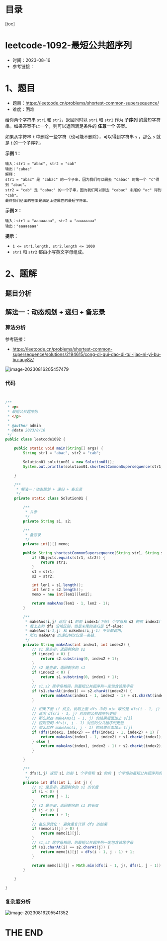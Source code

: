 # 目录

[toc]

# leetcode-1092-最短公共超序列

- 时间：2023-08-16
- 参考链接：



# 1、题目

- 题目：https://leetcode.cn/problems/shortest-common-supersequence/
- 难度：困难

给你两个字符串 `str1` 和 `str2`，返回同时以 `str1` 和 `str2` 作为 **子序列** 的最短字符串。如果答案不止一个，则可以返回满足条件的 **任意一个** 答案。

如果从字符串 `t` 中删除一些字符（也可能不删除），可以得到字符串 `s` ，那么 `s` 就是 t 的一个子序列。

 

**示例 1：**

```
输入：str1 = "abac", str2 = "cab"
输出："cabac"
解释：
str1 = "abac" 是 "cabac" 的一个子串，因为我们可以删去 "cabac" 的第一个 "c"得到 "abac"。 
str2 = "cab" 是 "cabac" 的一个子串，因为我们可以删去 "cabac" 末尾的 "ac" 得到 "cab"。
最终我们给出的答案是满足上述属性的最短字符串。
```

**示例 2：**

```
输入：str1 = "aaaaaaaa", str2 = "aaaaaaaa"
输出："aaaaaaaa"
```

 

**提示：**

+ `1 <= str1.length, str2.length <= 1000`
+ `str1` 和 `str2` 都由小写英文字母组成。



# 2、题解

## 题目分析



## 解法一：动态规划 + 递归 + 备忘录

### 算法分析

参考链接：

- https://leetcode.cn/problems/shortest-common-supersequence/solutions/2194615/cong-di-gui-dao-di-tui-jiao-ni-yi-bu-bu-auy8z/

![image-20230816205457479](https://2021-joker.oss-cn-shanghai.aliyuncs.com/java-img/image-20230816205457479.png)

### 代码

```java


/**
 * <p>
 * 最短公共超序列
 * </p>
 *
 * @author admin
 * @date 2023/8/16
 */
public class leetcode1092 {

    public static void main(String[] args) {
        String str1 = "abac", str2 = "cab";

        Solution01 solution01 = new Solution01();
        System.out.println(solution01.shortestCommonSupersequence(str1, str2));

    }

    /**
     * 解法一：动态规划 + 递归 + 备忘录
     */
    private static class Solution01 {

        /**
         * 入参
         */
        private String s1, s2;

        /**
         * 备忘录
         */
        private int[][] memo;

        public String shortestCommonSupersequence(String str1, String str2) {
            if (Objects.equals(str1, str2)) {
                return str1;
            }
            s1 = str1;
            s2 = str2;

            int len1 = s1.length();
            int len2 = s2.length();
            memo = new int[len1][len2];

            return makeAns(len1 - 1, len2 - 1);
        }

        /**
         * makeAns(i,j) 返回 s1 的前 index1(下标) 个字母和 s2 的前 index2(下标) 个字母的最短公共超序列.
         * 看上去和 dfs 没啥区别，但是末尾的递归是 if-else;
         * makeAns(i-1,j) 和 makeAns(i,j-1) 不会都调用;
         * 所以 makeAns 的递归树仅仅是一条链.
         */
        private String makeAns(int index1, int index2) {
            // s1 是空串，返回剩余的 s2
            if (index1 < 0) {
                return s2.substring(0, index2 + 1);
            }
            // s2 是空串，返回剩余的 s1
            if (index2 < 0) {
                return s1.substring(0, index1 + 1);
            }
            // s1,s2 尾字母相同，则最短公共超序列一定包含该尾字母
            if (s1.charAt(index1) == s2.charAt(index2)) {
                return makeAns(index1 - 1, index2 - 1) + s1.charAt(index1);
            }

            // 如果下面 if 成立，说明上面 dfs 中的 min 取的是 dfs(i - 1, j)
            // 说明 dfs(i - 1, j) 对应的公共超序列更短
            // 那么就在 makeAns(i - 1, j) 的结果后面加上 s[i]
            // 否则说明 dfs(i, j - 1) 对应的公共超序列更短
            // 那么就在 makeAns(i, j - 1) 的结果后面加上 t[j]
            if (dfs(index1, index2) == dfs(index1 - 1, index2) + 1) {
                return makeAns(index1 - 1, index2) + s1.charAt(index1);
            } else {
                return makeAns(index1, index2 - 1) + s2.charAt(index2);
            }

        }

        /**
         * dfs(i,j) 返回 s1 的前 i 个字母和 s2 的前 j 个字母的最短公共超序列的长度
         */
        private int dfs(int i, int j) {
            // s1 是空串，返回剩余的 s2 的长度
            if (i < 0) {
                return j + 1;
            }
            // s2 是空串，返回剩余的 s1 的长度
            if (j < 0) {
                return i + 1;
            }
            // 备忘录优化： 避免重复计算 dfs 的结果
            if (memo[i][j] > 0) {
                return memo[i][j];
            }
            // s1,s2 尾字母相同，则最短公共超序列一定包含该尾字母
            if (s1.charAt(i) == s2.charAt(j)) {
                return memo[i][j] = dfs(i - 1, j - 1) + 1;
            }

            return memo[i][j] = Math.min(dfs(i - 1, j), dfs(i, j - 1)) + 1;
        }

    }

}

```





### 复杂度分析

![image-20230816205541352](https://2021-joker.oss-cn-shanghai.aliyuncs.com/java-img/image-20230816205541352.png)









# THE END